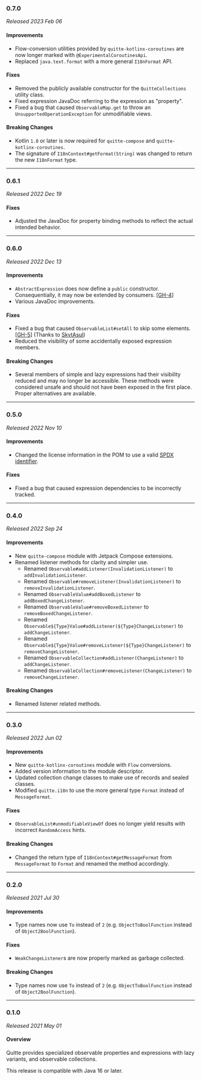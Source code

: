 ### 0.7.0

_Released 2023 Feb 06_

#### Improvements

- Flow-conversion utilities provided by `quitte-kotlinx-coroutines` are now
  longer marked with `@ExperimentalCoroutinesApi`.
- Replaced `java.text.format` with a more general `I18nFormat` API.

#### Fixes

- Removed the publicly available constructor for the `QuitteCollections` utility
  class.
- Fixed expression JavaDoc referring to the expression as "property".
- Fixed a bug that caused `ObservableMap.get` to throw an
  `UnsupportedOperationException` for unmodifiable views.

#### Breaking Changes

- Kotlin `1.8` or later is now required for `quitte-compose` and
  `quitte-kotlinx-coroutines`.
- The signature of `I18nContext#getFormat(String)` was changed to return the new
  `I18nFormat` type.


---

### 0.6.1

_Released 2022 Dec 19_

#### Fixes

- Adjusted the JavaDoc for property binding methods to reflect the actual
  intended behavior.


---

### 0.6.0

_Released 2022 Dec 13_

#### Improvements

- `AbstractExpression` does now define a `public` constructor. Consequentially,
  it may now be extended by consumers. [[GH-4](https://github.com/Osmerion/Quitte/issues/4)]
- Various JavaDoc improvements.

#### Fixes

- Fixed a bug that caused `ObservableList#setAll` to skip some elements. [[GH-5](https://github.com/Osmerion/Quitte/issues/5)]
  (Thanks to [SkytAsul](https://github.com/SkytAsul))
- Reduced the visibility of some accidentally exposed expression members.

#### Breaking Changes

- Several members of simple and lazy expressions had their visibility reduced
  and may no longer be accessible. These methods were considered unsafe and
  should not have been exposed in the first place. Proper alternatives are
  available.


---

### 0.5.0

_Released 2022 Nov 10_

#### Improvements

- Changed the license information in the POM to use a valid [SPDX identifier](https://spdx.org/licenses/).

#### Fixes

- Fixed a bug that caused expression dependencies to be incorrectly tracked.


---

### 0.4.0

_Released 2022 Sep 24_

#### Improvements

- New `quitte-compose` module with Jetpack Compose extensions.
- Renamed listener methods for clarity and simpler use.
  - Renamed `Observable#addListener(InvalidationListener)` to `addInvalidationListener`.
  - Renamed `Observable#removeListener(InvalidationListener)` to `removeInvalidationListener`.
  - Renamed `ObservableValue#addBoxedListener` to `addBoxedChangeListener`.
  - Renamed `ObservableValue#removeBoxedListener` to `removeBoxedChangeListener`.
  - Renamed `Observable${Type}Value#addListener(${Type}ChangeListener)` to `addChangeListener`.
  - Renamed `Observable${Type}Value#removeListener(${Type}ChangeListener)` to `removeChangeListener`.
  - Renamed `ObservableCollection#addListener(ChangeListener)` to `addChangeListener`.
  - Renamed `ObservableCollection#removeListener(ChangeListener)` to `removeChangeListener`.

#### Breaking Changes

- Renamed listener related methods.


---

### 0.3.0

_Released 2022 Jun 02_

#### Improvements

- New `quitte-kotlinx-coroutines` module with `Flow` conversions.
- Added version information to the module descriptor.
- Updated collection change classes to make use of records and sealed classes.
- Modified `quitte.i18n` to use the more general type `Format` instead of
  `MessageFormat`.

#### Fixes

- `ObservableList#unmodifiableViewOf` does no longer yield results with
  incorrect `RandomAccess` hints.

#### Breaking Changes

- Changed the return type of `I18nContext#getMessageFormat` from `MessageFormat` to
  `Format` and renamed the method accordingly.


---

### 0.2.0

_Released 2021 Jul 30_

#### Improvements

- Type names now use `To` instead of `2` (e.g. `ObjectToBoolFunction` instead of `Object2BoolFunction`).

#### Fixes

- `WeakChangeListener`s are now properly marked as garbage collected.

#### Breaking Changes

- Type names now use `To` instead of `2` (e.g. `ObjectToBoolFunction` instead of `Object2BoolFunction`).


---

### 0.1.0

_Released 2021 May 01_

#### Overview

Quitte provides specialized observable properties and expressions with lazy
variants, and observable collections.

This release is compatible with Java 16 or later.